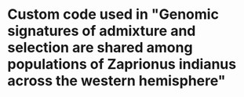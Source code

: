 # Custom code used in "Genomic signatures of admixture and selection are shared among populations of Zaprionus indianus across the western hemisphere"
